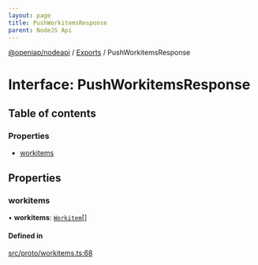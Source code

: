 ```yaml
---
layout: page
title: PushWorkitemsResponse
parent: NodeJS Api
---
```

[@openiap/nodeapi](../README.md) / [Exports](../modules.md) / PushWorkitemsResponse

# Interface: PushWorkitemsResponse

## Table of contents

### Properties

- [workitems](PushWorkitemsResponse.md#workitems)

## Properties

### workitems

• **workitems**: [`Workitem`](../modules.md#workitem)[]

#### Defined in

[src/proto/workitems.ts:68](https://github.com/openiap/nodeapi/blob/a6b5438/src/proto/workitems.ts#L68)
